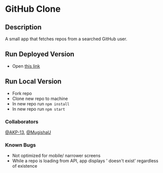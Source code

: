 # GitHub Clone

## Description

A small app that fetches repos from a searched GitHub user.

## Run Deployed Version
- Open [this link](https://github-retriever.netlify.app/)

## Run Local Version

- Fork repo
- Clone new repo to machine
- In new repo run `npm install`
- In new repo run `npm start`

### Collaborators

[@AKP-13](https://github.com/AKP-13), [@MugishaU](https://github.com/MugishaU)

### Known Bugs
- Not optimized for mobile/ narrower screens
- While a repo is loading from API, app displays '<user> doesn't exist' regardless of existence
